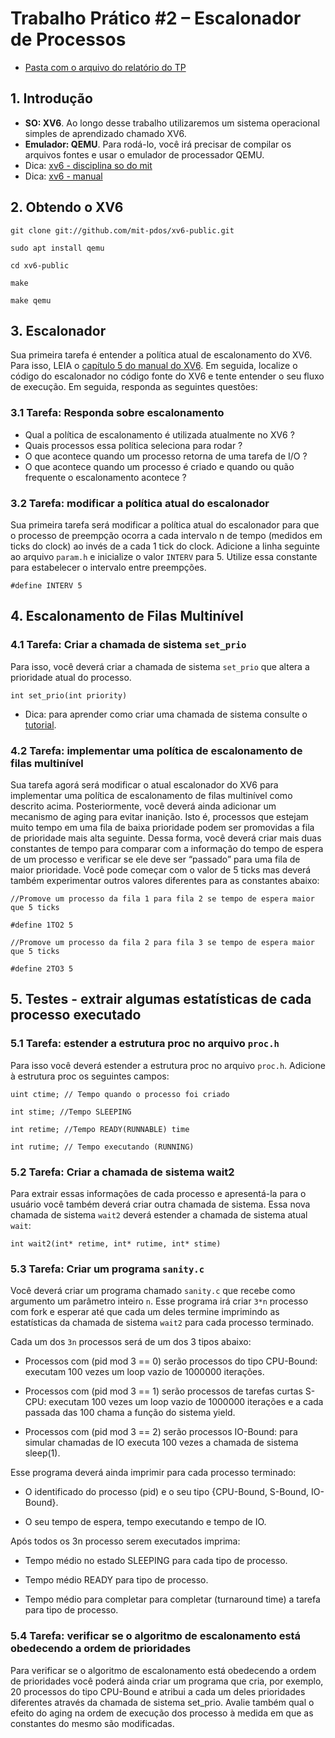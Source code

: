# Trabalho Prático #2 – Escalonador de Processos

* [Pasta com o arquivo do relatório do TP](https://drive.google.com/drive/folders/1rhiKy7a3qocgxJwshwm3clsBJNfeN3RR)

## 1. Introdução

* **SO: XV6**. Ao longo desse trabalho utilizaremos um sistema operacional simples de aprendizado chamado XV6.
* **Emulador: QEMU**. Para rodá-lo, você irá precisar de
compilar os arquivos fontes e usar o emulador de processador QEMU.
* Dica: [xv6 - disciplina so do mit](http://pdos.csail.mit.edu/6.828/2014/xv6.html)
* Dica: [xv6 - manual](https://pdos.csail.mit.edu/6.828/2018/xv6/xv6-rev11.pdf)

## 2. Obtendo o XV6

`git clone git://github.com/mit-pdos/xv6-public.git`

`sudo apt install qemu`

`cd xv6-public`

`make`

`make qemu`

## 3. Escalonador

Sua primeira tarefa é entender a política atual de escalonamento do XV6. Para isso, LEIA o [capítulo 5 do manual do XV6](https://pdos.csail.mit.edu/6.828/2018/xv6/xv6-rev11.pdf). Em seguida, localize o código do escalonador no código fonte do XV6 e tente entender o seu fluxo de execução. Em seguida, responda as seguintes questões:

### 3.1 Tarefa: Responda sobre escalonamento

* Qual a política de escalonamento é utilizada atualmente no XV6 ?
* Quais processos essa política seleciona para rodar ?
* O que acontece quando um processo retorna de uma tarefa de I/O ?
* O que acontece quando um processo é criado e quando ou quão frequente o escalonamento acontece ?

### 3.2 Tarefa: modificar a política atual do escalonador

Sua primeira tarefa será modificar a política atual do escalonador para que o processo de preempção ocorra a cada intervalo n de tempo (medidos em ticks do clock) ao invés de a cada 1 tick do clock. Adicione a linha seguinte ao arquivo `param.h` e inicialize o valor `INTERV` para 5. Utilize essa constante para estabelecer o intervalo entre preempções.

`#define INTERV 5`

## 4. Escalonamento de Filas Multinível

### 4.1 Tarefa: Criar a chamada de sistema `set_prio`
Para isso, você deverá criar a chamada de sistema `set_prio` que altera a prioridade atual do processo.

`int set_prio(int priority)`

* Dica: para aprender como criar uma chamada de sistema consulte o [tutorial](http://cse.csusb.edu/tongyu/courses/cs660/labs/lab3.php).

### 4.2 Tarefa: implementar uma política de escalonamento de filas multinível

Sua tarefa agorá será modificar o atual escalonador do XV6 para implementar uma política de escalonamento de filas multinível como descrito acima. Posteriormente, você deverá ainda adicionar um mecanismo de aging para evitar inanição. Isto é, processos que estejam muito tempo em uma fila de baixa prioridade podem ser promovidas a fila de prioridade mais alta seguinte. Dessa forma, você deverá criar mais duas constantes de tempo para comparar com a informação do tempo de espera de um processo e verificar se ele deve ser “passado” para uma fila de maior prioridade. Você pode começar com o valor de 5 ticks mas deverá também experimentar outros valores diferentes para as constantes abaixo:

`//Promove um processo da fila 1 para fila 2 se tempo de espera maior que 5 ticks`

`#define 1TO2 5`

`//Promove um processo da fila 2 para fila 3 se tempo de espera maior que 5 ticks`

`#define 2TO3 5`

## 5. Testes - extrair algumas estatísticas de cada processo executado

### 5.1 Tarefa: estender a estrutura proc no arquivo `proc.h`

Para isso você deverá estender a estrutura proc no arquivo `proc.h`. Adicione à estrutura proc os seguintes campos:

`uint ctime; // Tempo quando o processo foi criado`

`int stime; //Tempo SLEEPING`

`int retime; //Tempo READY(RUNNABLE) time`

`int rutime; // Tempo executando (RUNNING)`

### 5.2 Tarefa: Criar a chamada de sistema wait2

Para extrair essas informações de cada processo e apresentá-la para o usuário você também deverá criar outra chamada de sistema. Essa nova chamada de sistema `wait2` deverá estender a chamada de sistema atual `wait`:

`int wait2(int* retime, int* rutime, int* stime)`

### 5.3 Tarefa: Criar um programa `sanity.c`

Você deverá criar um programa chamado `sanity.c` que recebe como argumento um parâmetro inteiro `n`. Esse programa irá criar `3*n` processo com fork e esperar até que cada um deles termine imprimindo as estatísticas da chamada de sistema `wait2` para cada processo terminado.

Cada um dos `3n` processos será de um dos 3 tipos abaixo:

* Processos com (pid mod 3 == 0) serão processos do tipo CPU-Bound: executam 100
vezes um loop vazio de 1000000 iterações.

* Processos com (pid mod 3 == 1) serão processos de tarefas curtas S-CPU: executam
100 vezes um loop vazio de 1000000 iterações e a cada passada das 100 chama a função do
sistema yield.

* Processos com (pid mod 3 == 2) serão processos IO-Bound: para simular chamadas
de IO executa 100 vezes a chamada de sistema sleep(1).

Esse programa deverá ainda imprimir para cada processo terminado:

* O identificado do processo (pid) e o seu tipo {CPU-Bound, S-Bound, IO-Bound}.

* O seu tempo de espera, tempo executando e tempo de IO.

Após todos os 3n processo serem executados imprima:

* Tempo médio no estado SLEEPING para cada tipo de processo.

* Tempo médio READY para tipo de processo.

* Tempo médio para completar para completar (turnaround time) a tarefa para tipo de processo.

### 5.4 Tarefa: verificar se o algoritmo de escalonamento está obedecendo a ordem de prioridades

Para verificar se o algoritmo de escalonamento está obedecendo a ordem de prioridades você poderá ainda criar um programa que cria, por exemplo, 20 processos do tipo CPU-Bound e atribui a cada um deles prioridades diferentes através da chamada de sistema set_prio. Avalie também qual o efeito do aging na ordem de execução dos processo à medida em que as constantes do mesmo são modificadas.
